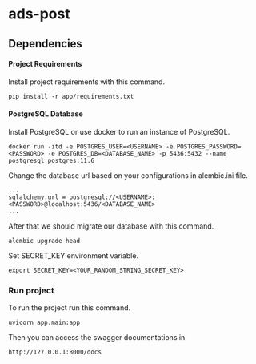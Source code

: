# ads-post

## Dependencies

#### Project Requirements
Install project requirements with this command.
```
pip install -r app/requirements.txt
```
#### PostgreSQL Database
Install PostgreSQL or use docker to run an instance of PostgreSQL.
```
docker run -itd -e POSTGRES_USER=<USERNAME> -e POSTGRES_PASSWORD=<PASSWORD> -e POSTGRES_DB=<DATABASE_NAME> -p 5436:5432 --name postgresql postgres:11.6
```
Change the database url based on your configurations in alembic.ini file.
```
...
sqlalchemy.url = postgresql://<USERNAME>:<PASSWORD>@localhost:5436/<DATABASE_NAME>
...
```
After that we should migrate our database with this command.
```
alembic upgrade head
```
Set SECRET_KEY environment variable.
```
export SECRET_KEY=<YOUR_RANDOM_STRING_SECRET_KEY>
```

### Run project
To run the project run this command.
```
uvicorn app.main:app
```

Then you can access the swagger documentations in
```
http://127.0.0.1:8000/docs
```